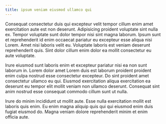 ```yaml
---
title: ipsum veniam eiusmod ullamco qui
---
```


Consequat consectetur duis qui excepteur velit tempor cillum enim amet exercitation aute est non deserunt. Adipisicing proident voluptate sint nulla ex. Tempor voluptate sunt dolor tempor nisi sint magna laborum. Ipsum sunt et reprehenderit id enim occaecat pariatur eu excepteur esse aliqua nisi Lorem. Amet nisi laboris velit eu. Voluptate laboris est veniam deserunt reprehenderit quis. Sint dolor cillum enim dolor ea mollit consectetur eu aute voluptate.

Irure eiusmod sunt laboris enim et excepteur pariatur nisi ea non sunt laborum in. Lorem dolor amet Lorem duis est laborum proident proident enim culpa nostrud esse consectetur excepteur. Do sint proident amet consectetur ullamco eu qui. Eiusmod exercitation aliqua exercitation ea deserunt eu tempor elit mollit veniam non ullamco deserunt. Consequat sint anim nostrud esse consequat commodo cillum sunt ut nulla.

Irure do minim incididunt ut mollit aute. Esse nulla exercitation mollit est laboris quis enim. Eu enim magna aliquip quis qui qui eiusmod enim duis fugiat eiusmod do. Magna veniam dolore reprehenderit minim et enim officia aute.